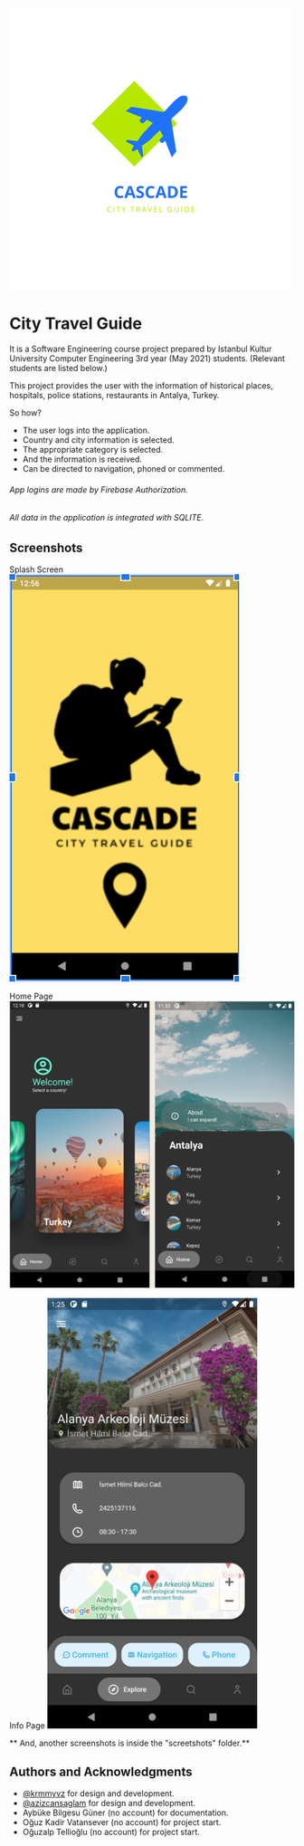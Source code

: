 
![Logo](https://github.com/berfingrz/city-travel-guide/blob/4a57b32860dcc67a9c9f93b2cf2af9b1bcb50122/screenshots/CASCADE.png)

    
# City Travel Guide

It is a Software Engineering course project prepared by Istanbul Kultur University Computer Engineering 3rd year (May 2021) students. (Relevant students are listed below.)

This project provides the user with the information of historical places, hospitals, police stations, restaurants in Antalya, Turkey.

So how?

- The user logs into the application.
- Country and city information is selected.
- The appropriate category is selected.
- And the information is received.
- Can be directed to navigation, phoned or commented.

###### App logins are made by Firebase Authorization.
###### All data in the application is integrated with SQLITE.


## Screenshots

Splash Screen
![Uygulama Ekran Görüntüsü](https://github.com/berfingrz/city-travel-guide/blob/92a3370f39e8bb231feb571fc56dc75e810efb42/screenshots/splash.png)

Home Page
![Uygulama Ekran Görüntüsü](https://github.com/berfingrz/city-travel-guide/blob/92a3370f39e8bb231feb571fc56dc75e810efb42/screenshots/homepage.png)

Info Page
![Uygulama Ekran Görüntüsü](https://github.com/berfingrz/city-travel-guide/blob/92a3370f39e8bb231feb571fc56dc75e810efb42/screenshots/infopage.png)

** And, another screenshots is inside the "screetshots" folder.**
## Authors and Acknowledgments

- [@krmmyvz](https://github.com/krmmyvz) for design and development.
- [@azizcansaglam](https://github.com/azizcansaglam) for design and development.
- Aybüke Bilgesu Güner (no account) for documentation.
- Oğuz Kadir Vatansever (no account) for project start.
- Oğuzalp Tellioğlu (no account) for project start.
  
